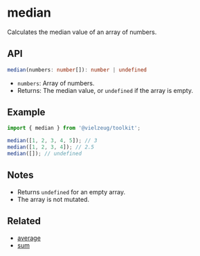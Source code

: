 # median

Calculates the median value of an array of numbers.

## API

```ts
median(numbers: number[]): number | undefined
```

- `numbers`: Array of numbers.
- Returns: The median value, or `undefined` if the array is empty.

## Example

```ts
import { median } from '@vielzeug/toolkit';

median([1, 2, 3, 4, 5]); // 3
median([1, 2, 3, 4]); // 2.5
median([]); // undefined
```

## Notes

- Returns `undefined` for an empty array.
- The array is not mutated.

## Related

- [average](./average.md)
- [sum](./sum.md)
